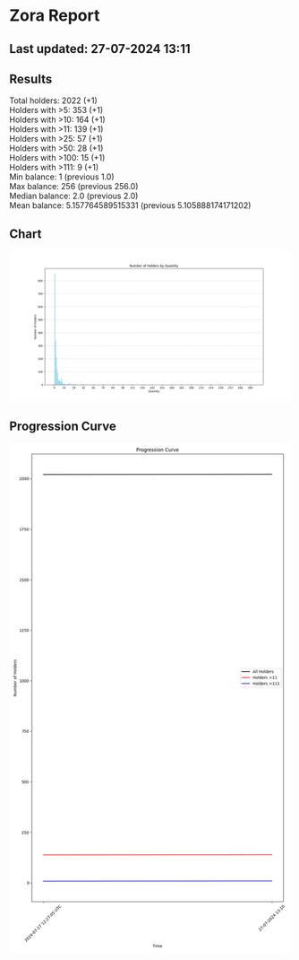 # Zora Report
## Last updated: 27-07-2024 13:11
## Results
Total holders: 2022 (+1)  
Holders with >5: 353 (+1)  
Holders with >10: 164 (+1)  
Holders with >11: 139 (+1)  
Holders with >25: 57 (+1)  
Holders with >50: 28 (+1)  
Holders with >100: 15 (+1)  
Holders with >111: 9 (+1)  
Min balance: 1 (previous 1.0)  
Max balance: 256 (previous 256.0)  
Median balance: 2.0 (previous 2.0)  
Mean balance: 5.157764589515331 (previous 5.105888174171202)  
## Chart
![Number of Holders by Quantity](holders_by_quantity.png)
## Progression Curve
![Progression Curve](progression_curve.png)
